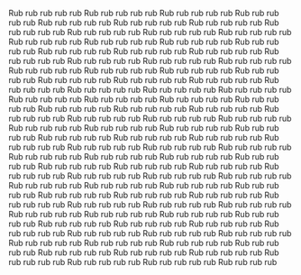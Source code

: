 Rub rub rub rub rub Rub rub rub rub rub Rub rub rub rub rub Rub rub rub rub rub Rub rub rub rub rub Rub rub rub rub rub Rub rub rub rub rub Rub rub rub rub rub Rub rub rub rub rub Rub rub rub rub rub Rub rub rub rub rub Rub rub rub rub rub Rub rub rub rub rub Rub rub rub rub rub Rub rub rub rub rub Rub rub rub rub rub Rub rub rub rub rub Rub rub rub rub rub Rub rub rub rub rub Rub rub rub rub rub Rub rub rub rub rub Rub rub rub rub rub Rub rub rub rub rub Rub rub rub rub rub Rub rub rub rub rub Rub rub rub rub rub Rub rub rub rub rub Rub rub rub rub rub Rub rub rub rub rub Rub rub rub rub rub Rub rub rub rub rub Rub rub rub rub rub Rub rub rub rub rub Rub rub rub rub rub Rub rub rub rub rub Rub rub rub rub rub Rub rub rub rub rub Rub rub rub rub rub Rub rub rub rub rub Rub rub rub rub rub Rub rub rub rub rub Rub rub rub rub rub Rub rub rub rub rub Rub rub rub rub rub Rub rub rub rub rub Rub rub rub rub rub Rub rub rub rub rub Rub rub rub rub rub Rub rub rub rub rub Rub rub rub rub rub Rub rub rub rub rub Rub rub rub rub rub Rub rub rub rub rub Rub rub rub rub rub Rub rub rub rub rub Rub rub rub rub rub Rub rub rub rub rub Rub rub rub rub rub Rub rub rub rub rub Rub rub rub rub rub Rub rub rub rub rub Rub rub rub rub rub Rub rub rub rub rub Rub rub rub rub rub Rub rub rub rub rub Rub rub rub rub rub Rub rub rub rub rub Rub rub rub rub rub Rub rub rub rub rub Rub rub rub rub rub Rub rub rub rub rub Rub rub rub rub rub Rub rub rub rub rub Rub rub rub rub rub Rub rub rub rub rub Rub rub rub rub rub Rub rub rub rub rub Rub rub rub rub rub Rub rub rub rub rub Rub rub rub rub rub Rub rub rub rub rub Rub rub rub rub rub Rub rub rub rub rub Rub rub rub rub rub Rub rub rub rub rub Rub rub rub rub rub Rub rub rub rub rub Rub rub rub rub rub Rub rub rub rub rub Rub rub rub rub rub Rub rub rub rub rub Rub rub rub rub rub Rub rub rub rub rub Rub rub rub rub rub Rub rub rub rub rub Rub rub rub rub rub Rub rub rub rub rub Rub rub rub rub rub Rub rub rub rub
